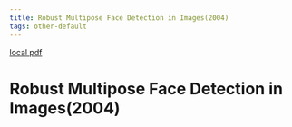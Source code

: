 ```yaml
---
title: Robust Multipose Face Detection in Images(2004)
tags: other-default
---
```


[local pdf](../../../pdfs/2004-Robust%20Multipose%20Face%20Detection%20in%20Images.pdf)

# Robust Multipose Face Detection in Images(2004)
